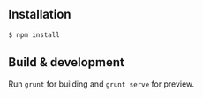 ## Installation

```sh
$ npm install
```

## Build & development

Run `grunt` for building and `grunt serve` for preview.

